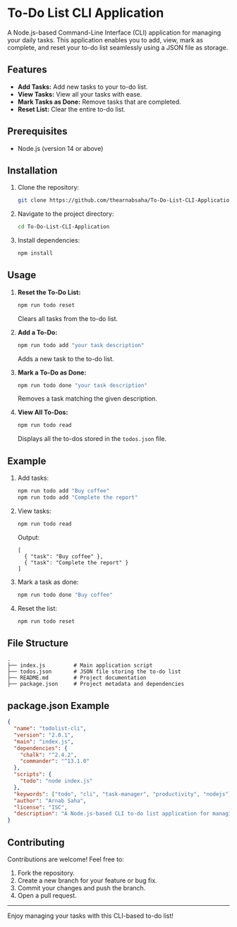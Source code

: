 # To-Do List CLI Application

A Node.js-based Command-Line Interface (CLI) application for managing your daily tasks. This application enables you to add, view, mark as complete, and reset your to-do list seamlessly using a JSON file as storage.

## Features

- **Add Tasks:** Add new tasks to your to-do list.
- **View Tasks:** View all your tasks with ease.
- **Mark Tasks as Done:** Remove tasks that are completed.
- **Reset List:** Clear the entire to-do list.

## Prerequisites

- Node.js (version 14 or above)

## Installation

1. Clone the repository:

   ```bash
   git clone https://github.com/thearnabsaha/To-Do-List-CLI-Application.git
   ```

2. Navigate to the project directory:

   ```bash
   cd To-Do-List-CLI-Application
   ```

3. Install dependencies:

   ```bash
   npm install
   ```

## Usage

1. **Reset the To-Do List:**

   ```bash
   npm run todo reset
   ```

   Clears all tasks from the to-do list.

3. **Add a To-Do:**

   ```bash
   npm run todo add "your task description"
   ```

   Adds a new task to the to-do list.

4. **Mark a To-Do as Done:**

   ```bash
   npm run todo done "your task description"
   ```

   Removes a task matching the given description.

1. **View All To-Dos:**

   ```bash
   npm run todo read
   ```

   Displays all the to-dos stored in the `todos.json` file.

## Example

1. Add tasks:

   ```bash
   npm run todo add "Buy coffee"
   npm run todo add "Complete the report"
   ```

2. View tasks:

   ```bash
   npm run todo read
   ```

   Output:

   ```
   [
     { "task": "Buy coffee" },
     { "task": "Complete the report" }
   ]
   ```

3. Mark a task as done:

   ```bash
   npm run todo done "Buy coffee"
   ```

4. Reset the list:

   ```bash
   npm run todo reset
   ```

## File Structure

```
.
├── index.js         # Main application script
├── todos.json       # JSON file storing the to-do list
├── README.md        # Project documentation
├── package.json     # Project metadata and dependencies
```

## package.json Example

```json
{
  "name": "todolist-cli",
  "version": "2.0.1",
  "main": "index.js",
  "dependencies": {
    "chalk": "^2.4.2",
    "commander": "^13.1.0"
  },
  "scripts": {
    "todo": "node index.js"
  },
  "keywords": ["todo", "cli", "task-manager", "productivity", "nodejs"],
  "author": "Arnab Saha",
  "license": "ISC",
  "description": "A Node.js-based CLI to-do list application for managing daily tasks effectively."
}

```

## Contributing

Contributions are welcome! Feel free to:

1. Fork the repository.
2. Create a new branch for your feature or bug fix.
3. Commit your changes and push the branch.
4. Open a pull request.


---

Enjoy managing your tasks with this CLI-based to-do list!
